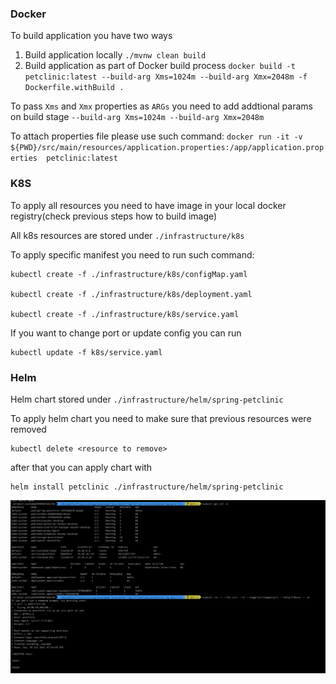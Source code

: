 ### Docker

To build application you have two ways

1. Build application locally `./mvnw clean build`
2. Build application as part of Docker build process `docker build -t petclinic:latest --build-arg Xms=1024m --build-arg Xmx=2048m -f  Dockerfile.withBuild .`

To pass `Xms` and `Xmx` properties as `ARGs` you need to add addtional params on build stage `--build-arg Xms=1024m --build-arg Xmx=2048m`

To attach properties file please use such command:
`docker run -it -v ${PWD}/src/main/resources/application.properties:/app/application.properties  petclinic:latest`


### K8S

To apply all resources you need to have image in your local docker registry(check previous steps how to build image)

All k8s resources are stored under `./infrastructure/k8s`

To apply specific manifest you need to run such command:
```
kubectl create -f ./infrastructure/k8s/configMap.yaml

kubectl create -f ./infrastructure/k8s/deployment.yaml

kubectl create -f ./infrastructure/k8s/service.yaml
```

If you want to change port or update config you can run
```
kubectl update -f k8s/service.yaml
```

### Helm

Helm chart stored under `./infrastructure/helm/spring-petclinic`

To apply helm chart you need to make sure that previous resources were removed

```
kubectl delete <resource to remove>
```

after that you can apply chart with 
```
helm install petclinic ./infrastructure/helm/spring-petclinic
```

![helm output](./docs/helmoutput.png)
